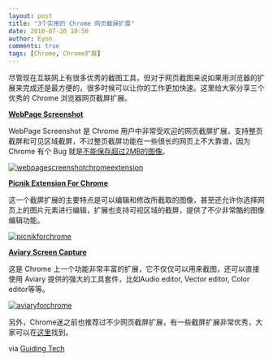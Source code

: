 ```yaml
---
layout: post
title: "3个实用的 Chrome 网页截屏扩展"
date: 2010-07-20 10:50
author: Eyon
comments: true
tags: [Chrome, Chrome扩展]
---
```

尽管现在互联网上有很多优秀的截图工具，但对于网页截图来说如果用浏览器的扩展来完成还是最方便的，很多时候可以让你的工作更加快速。这里给大家分享三个优秀的 Chrome 浏览器网页截屏扩展。

**[WebPage Screenshot](https://chrome.google.com/extensions/detail/ckibcdccnfeookdmbahgiakhnjcddpki)**

WebPage Screenshot 是 Chrome 用户中非常受欢迎的网页截屏扩展，支持整页截屏和可见区域截屏，不过整页截屏功能在一些很长的网页上不大靠谱，因为 Chrome 有个 Bug 就是[不能保存超过2MB的图像](http://code.google.com/p/chromium/issues/detail?id=45395)。

<a href="http://img.chromi.org/2010/07/webpagescreenshotchromeextension.png">![](http://img.chromi.org/2010/07/webpagescreenshotchromeextension-550x445.png "webpagescreenshotchromeextension")</a>

**[Picnik Extension For Chrome](https://chrome.google.com/extensions/detail/hcifofgaphfkfdcjbdogpamghiihilkl#)**

这一个截屏扩展的主要特点是可以编辑和修改所截取的图像，甚至还允许你选择网页上的图片元素进行编辑，扩展也支持可视区域的截屏，提供了不少非常酷的图像编辑功能。

<a href="http://img.chromi.org/2010/07/picnikforchrome.png">![](http://img.chromi.org/2010/07/picnikforchrome.png "picnikforchrome")</a>

**[Aviary Screen Capture](https://chrome.google.com/extensions/detail/ncgcgghbabbopfcpgcjpfffdgnbadegf#)**

这是 Chrome 上一个功能非常丰富的扩展，它不仅仅可以用来截图，还可以直接使用 Aviary 提供的强大的工具套件，比如Audio editor, Vector editor, Color editor等等。

<a href="http://img.chromi.org/2010/07/aviaryforchrome.png">![](http://img.chromi.org/2010/07/aviaryforchrome.png "aviaryforchrome")</a>

另外，Chrome迷之前也推荐过不少网页截屏扩展，有一些截屏扩展非常优秀，大家可以在[这里](http://www.chromi.org/?s=%E6%88%AA%E5%B1%8F)找到。

via  [Guiding Tech](http://www.guidingtech.com/4356/capture-screenshot-in-google-chrome/)
